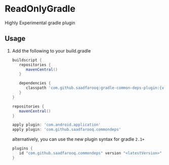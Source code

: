 # ReadOnlyGradle
Highly Experimental gradle plugin

Usage
----

1. Add the following to your build.gradle

   ```groovy
   buildscript {
      repositories {
         mavenCentral()
      }

      dependencies {
         classpath 'com.github.saadfarooq:gradle-common-deps-plugin:{version}'
      }
   }

   repositories {
      mavenCentral()
   }

   apply plugin: 'com.android.application'
   apply plugin: 'com.github.saadfarooq.commondeps'
   ```
   alternatively, you can use the new plugin syntax for gradle `2.1+`
   ```groovy
   plugins {
      id "com.github.saadfarooq.commondeps" version "<latestVersion>"
   }
   ```

